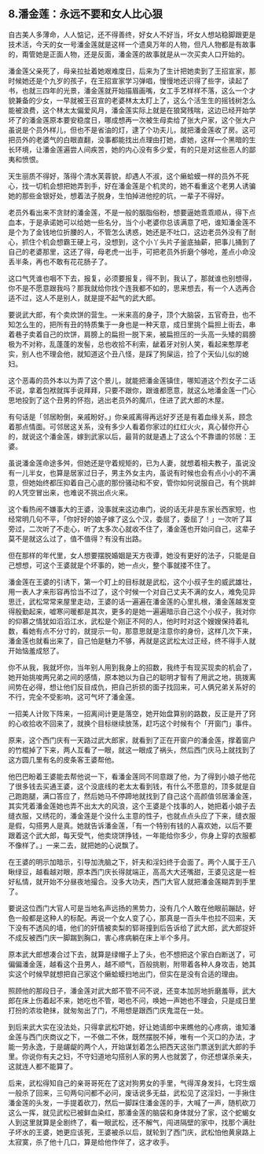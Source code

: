 ## 8.潘金莲：永远不要和女人比心狠
自古美人多薄命，人人惦记，还不得善终，好女人不好当，坏女人想站稳脚跟更是技术活，今天的女一号潘金莲就是这样一个遗臭万年的人物，但凡人物都是有故事的，甭管她是正面人物，还是反面，潘金莲的故事就是从一次买卖人口开始的。


潘金莲父亲死了，母亲拉扯着她艰难度日，后来为了生计把她卖到了王招宣家，那时候她还是个九岁的孩子，在王招宣家学习弹唱，慢慢地还识得了些字，读起了书，也就三四年的光景，潘金莲就开始描眉画嘴，女工手艺样样不落，这么一个才貌兼备的少女，一早就被王召宣的老婆林太太盯上了，这么个活生生的摇钱树怎么能被浪费，这个林太太偏爱风月，潘金莲实际上就是在狼窝残喘，这边已经开始学坏了的潘金莲原本要安稳度日，哪成想再一次被生母卖给了张大户家，这个张大户虽说是个员外样儿，但也不是省油的灯，逮了个功夫儿，就把潘金莲收了房。这可把员外的老婆气的白眼直翻，没事都能找出点理由打她，虐她，这样一个黑暗的生长环境，让潘金莲遍尝人间疾苦，她的内心没有多少爱，有的只是对这些恶人的鄙夷和愤恨。


天生丽质不得好，落得个清水芙蓉貌，却遇人不淑，这个癞蛤蟆一样的员外不死心，找一切机会想把她弄到手，好在潘金莲是个机灵的，她不看重这个老男人诱骗她的那些金银好处，想着法子脱身，生怕掉进他挖的坑，一辈子不得好。


老员外看出来不贪财的潘金莲，不是一般的胭脂俗粉，想要逼她乖乖顺从，得下点血本，于是承诺她可以给她一些名分，当个小老婆你总该满意了吧，谁知潘金莲不是个为了金钱地位折腰的人，不管怎么诱惑，她还是不吐口，这边老员外没有了耐心，抓住个机会想霸王硬上弓，没想到，这个小丫头片子釜底抽薪，把事儿捅到了自己的老婆那里，这还了得，母老虎一出手，可把老员外折磨个够呛，差点小命没丢半条，再也不敢有花花肠子了。


这口气凭谁也咽不下去，报复，必须要报复，得不到，我认了，那就谁也别想得，你不是不愿意跟我吗？那我就给你找个连我都不如的，思来想去，有一个人选再合适不过，这人不是别人，就是提不起气的武大郎。


要说武大郎，有个卖炊饼的营生。一米来高的身子，顶个大脑袋，五官奇丑，也不知怎么生的，把所有丑的特质集于一身也是一种天意，成日里挑个扁担上街去，串着巷子卖着自己的炊饼，肩膀上的扁担一脱下来，被扁担压的一头高一头矮的肩膀极为不对称，乱蓬蓬的发髻，总也收拾不利索，龇着牙对别人笑，看起来憨厚老实，别人也不理会他，就知道这个丑八怪，是踩了狗屎运，捡了个天仙儿似的媳妇。


这个恶毒的员外本以为弄了这个景儿，就能把潘金莲镇住，哪知道这个烈女子二话不说，拿着包袱就挥手说拜拜，只要不跟你，跟谁都愿意，就这么地潘金莲一门心思地投到了这个丑男的怀抱，逃出老员外的魔爪，住进了武大郎的木屋。


有句话是「邻居盼倒，亲戚盼好。」你亲戚离得再远好歹还是有着血缘关系，顾念着那点情面。可邻居这关系，没有多少人看着你家过的红红火火，真心替你开心的，就说这个潘金莲，嫁到武家以后，最背的就是遇上了这么个不靠谱的邻居：王婆。


虽说潘金莲命途多舛，但她还是守着规矩的，已为人妻，就想着相夫教子，虽说没有一儿半女，也算是居家过日子，男主外女主内，虽说有时候也会有点小小的不满意，但她始终都压抑着自己心底的那份骚动和不安，管你如何说服自己，有个挑衅的人凭空冒出来，也难说不挑出点火来。


这个看热闹不嫌事大的王婆，没事就来这边串门，说的话无非是东家长西家短，也经常明几句不平，「你好好的娘子嫁了这么个汉，委屈了，委屈了！」一次听了耳旁过，二次听了不走心，听了太多次心就收不住了，潘金莲也开始问自己，这辈子莫不是就这么过了，值不值得？有没有出路。


但在那样的年代里，女人想要摆脱婚姻是天方夜谭，她没有更好的法子，只能是自己想想，可这个王婆就是个坏事的，她一点火，整个事就搂不住了。


潘金莲在王婆的引诱下，第一个盯上的目标就是武松，这个小叔子生的威武雄壮，用一表人才来形容再恰当不过了，这个时候一个对自己丈夫不满的女人，难免见异思迁，武松常常来屋里走动，王婆的话一遍遍在潘金莲的心里扎根，潘金莲越发变得殷勤起来，嘘寒问暖都是其次，更多的是她一遍遍暗示自己这个小叔子，我对你的仰慕之情犹如滔滔江水，武松是个刚正不阿的人，他时时对这个嫂嫂保持着礼数，看她有点不分寸的，就提示一句，那意思就是注意你的身份，这样几次下来，潘金莲也就看出来了，自己怕是魅力不够，再就是这武松太过正经，终不得手人就开始恼羞成怒了。


你不从我，我就坏你，当年别人用到我身上的招数，我终于有现买现卖的机会了，她开始挑唆两兄弟之间的感情，原本她以为自己的聪明才智有了用武之地，挑拨离间势在必得，想让他们反目成仇，把自己折损的面子找回来，可人俩兄弟关系好的不行，完全不受影响，这可气坏了潘金莲。


一招美人计败下阵来，一招离间计更是落空，她开始盘算别的路数，反正是开了窍的心收拾收不回来了，就换个目标继续放荡，赶巧这个时候有个「开窗门」事件。


原来，这个西门庆有一天路过武大郎家，就看到了正在开窗户的潘金莲，撑着窗户的竹棍掉了下来，两人互看了一眼，就这一眼成了祸头，然后西门庆马上就找到了这方圆几里有名的皮条客王婆帮他。


他巴巴盼着王婆能去帮他说一下，看潘金莲同不同意跟了他，为了得到小娘子他花了很多钱去买通王婆，这个没底线的老太太看到钱，有什么不愿意的，顶多就是自己跑跑腿，满口答应了，然后她马不停蹄地就找到了自己这个高颜值邻居潘金莲，其实凭着潘金莲她也弄不出太大的风浪，这个王婆是个找事的人，她把着小娘子去缝衣服，又绣花的，潘金莲是个没什么主意的性子，也就点点头应了下来，缝衣服是假，勾搭男人是真。她就告诉潘金莲，「有一个特别有钱的人喜欢她，以后不要跟着这个武大郎，每天受气，他卖烧饼挣钱，一年能给你多少，你身上穿的衣服都不像样了。」一来二去，就把她的心说飘了。


在王婆的明示加暗示，引导加洗脑之下，奸夫和淫妇终于会面了。两个人属于王八瞅绿豆，越看越对眼，原本西门庆长得就端正，高高大大还嘴甜，王婆见这是一桩好私情，就开始不分昼夜地撮合。没多大功夫，西门大官人就把潘金莲糊弄到手里了。


要说这位西门大官人可是当地名声远扬的黑势力，没有几个人敢在他眼前蹦跶，好色一般都是这种人的标配。再说一个女人变了心，那真是一百头牛也拉不回来，天下没有不透风的墙，他们的奸情被卖梨的郓哥撞到后告诉给了武大郎，武大郎捉奸不成反被西门庆一脚踹到胸口，害心疼病躺在床上半个多月。


原本武大郎想凑合过下去，就算是绿帽子上了头，也不想把这个家白白断送了，可偏偏潘金莲，越看这个丑男人，越不顺气，百般挑剔，附带着各种人身攻击，她其实这个时候早就想把自己家这个癞蛤蟆扫地出门，但实在是没有合适的理由。


照顾他的那段日子，潘金莲对武大郎不管不问不说，还变本加厉地折磨羞辱，武大郎在床上伤着起不来，她吃也不管，喝也不问，唤她一声她也不理会，只是成日里打扮的浓妆艳抹，就匆匆出了门，不用想是跟西门庆鬼混在一处。


到后来武大实在没法处，只得拿武松吓她，好让她请郎中来瞧他的心疼病，谁知潘金莲与西门庆商议之下，一不做二不休，既然摆脱不掉，唯有一个灭口的办法，才能一劳永逸，于是龌龊的两个人，开始谋划着怎么把西天这张门票送到武大郎的手里。你说你有夫之妇，不守妇道地勾搭别人家的男人也就罢了，你还想谋杀亲夫，这就连人都不能算了。


后来，武松得知自己的亲哥哥死在了这对狗男女的手里，气得浑身发抖，七窍生烟一般杀了回来，三句两句问都不必问，废话说多无益，武松见了这淫妇，一手揪住潘金莲的头发，一手提着砍刀，然后一脚踩住潘金莲的手，大喊了一声，随机砍刀这么一挥，就见武松已被鲜血染红，那潘金莲的脑袋和身体就分了家，这个蛇蝎女人到这里就算是全剧终了，看一眼武松，还不解气，闯进隔壁的家中，找那个满肚子坏水的王婆，她更应该死，王婆被杀以后，就轮到了西门庆，武松怕他黄泉路上太寂寞，杀了他十几口，算是给他作伴了，这才收手。

